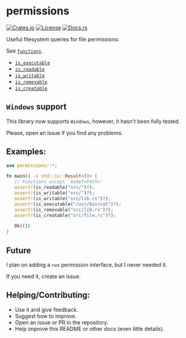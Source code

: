 # permissions

[![Crates.io](https://img.shields.io/crates/v/permissions.svg)](https://crates.io/crates/permissions)
[![License](https://img.shields.io/badge/license-MIT-blue.svg)](https://github.com/marcospb19/permissions/blob/main/LICENSE)
[![Docs.rs](https://docs.rs/permissions/badge.svg)](https://docs.rs/permissions)

Useful filesystem queries for file permissions:

See [`functions`](https://docs.rs/permissions/latest/permissions/functions/index.html).
- [`is_executable`](https://docs.rs/permissions/latest/permissions/functions/fn.is_executable.html)
- [`is_readable`](https://docs.rs/permissions/latest/permissions/functions/fn.is_readable.html)
- [`is_writable`](https://docs.rs/permissions/latest/permissions/functions/fn.is_writable.html)
- [`is_removable`](https://docs.rs/permissions/latest/permissions/functions/fn.is_removable.html)
- [`is_creatable`](https://docs.rs/permissions/latest/permissions/functions/fn.is_creatable.html)

## `Windows` support
This library now supports `Windows`, however, it hasn't been fully tested.

Please, open an issue if you find any problems.

## Examples:
```rust
use permissions::*;

fn main() -> std::io::Result<()> {
   // Functions accept `AsRef<Path>`
   assert!(is_readable("src/")?);
   assert!(is_writable("src/")?);
   assert!(is_writable("src/lib.rs")?);
   assert!(is_executable("/usr/bin/cat")?);
   assert!(is_removable("src/lib.rs")?);
   assert!(is_creatable("src/file.rs")?);

   Ok(())
}
```

## Future
I plan on adding a `rwx` permission interface, but I never needed it.

If you need it, create an issue.

## Helping/Contributing:
- Use it and give feedback.
- Suggest how to improve.
- Open an issue or PR in the repository.
- Help improve this README or other docs (even little details).
